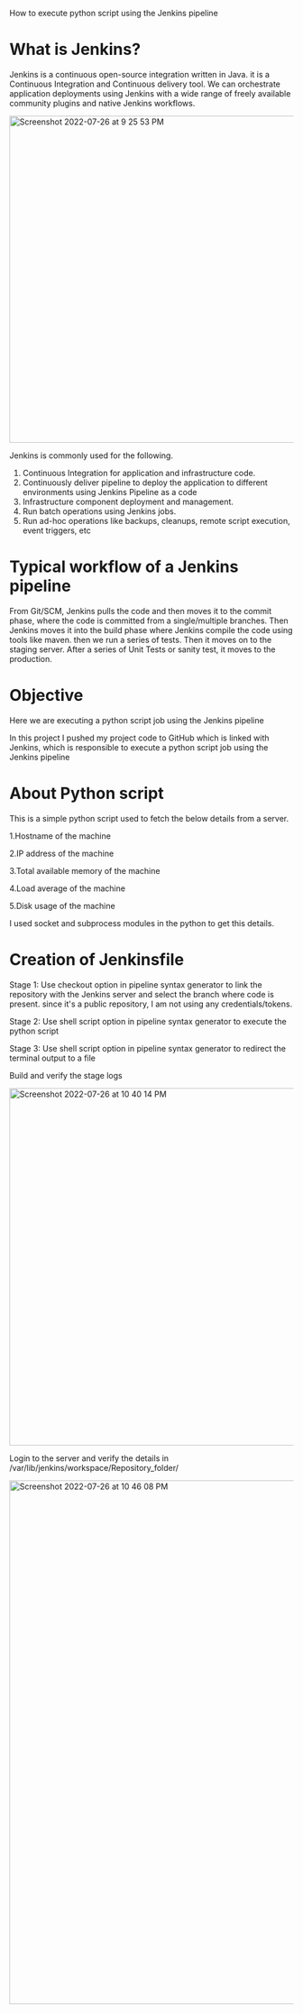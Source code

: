 
How to execute python script using the Jenkins pipeline
# What is Jenkins?

Jenkins is a continuous open-source integration written in Java. it is a Continuous Integration and Continuous delivery tool. We can orchestrate application deployments using Jenkins with a wide range of freely available community plugins and native Jenkins workflows.


<img width="580" alt="Screenshot 2022-07-26 at 9 25 53 PM" src="https://user-images.githubusercontent.com/106381638/181053140-4d2896d6-9cfa-4933-9f8e-c48916f3ba06.png">

Jenkins is commonly used for the following.
1. Continuous Integration for application and infrastructure code.
2. Continuously deliver pipeline to deploy the application to different environments using Jenkins Pipeline as a code
3. Infrastructure component deployment and management.
4. Run batch operations using Jenkins jobs.
5. Run ad-hoc operations like backups, cleanups, remote script execution, event triggers, etc

# Typical workflow of a Jenkins pipeline
From Git/SCM, Jenkins pulls the code and then moves it to the commit phase, where the code is committed from a single/multiple branches. Then Jenkins moves it into the build phase where Jenkins compile the code using tools like maven. then we run a series of tests. Then it moves on to the staging server. After a series of Unit Tests or sanity test, it moves to the production.

# Objective
Here we are executing a python script job using the Jenkins pipeline

In this project I pushed my project code to GitHub which is linked with Jenkins, which is responsible to execute a python script job using the Jenkins pipeline



# About Python script

This is a simple python script used to fetch the below details from a server.

1.Hostname of the machine

2.IP address of the machine

3.Total available memory of the machine

4.Load average of the machine

5.Disk usage of the machine

I used socket and subprocess modules in the python to get this details.

# Creation of Jenkinsfile

Stage 1:
Use checkout option in pipeline syntax generator to link the repository with the Jenkins server and select the branch where code is present. since it's a public repository, I am not using any credentials/tokens.

Stage 2:
Use shell script option in pipeline syntax generator to execute the python script

Stage 3:
Use shell script option in pipeline syntax generator to redirect the terminal output to a file

Build and verify the stage logs


<img width="634" alt="Screenshot 2022-07-26 at 10 40 14 PM" src="https://user-images.githubusercontent.com/106381638/181068554-922ea044-6f7d-4024-bf1d-9b80f6d135c6.png">


Login to the server and verify the details in /var/lib/jenkins/workspace/Repository_folder/



<img width="929" alt="Screenshot 2022-07-26 at 10 46 08 PM" src="https://user-images.githubusercontent.com/106381638/181069760-4c5af464-a7f8-4bca-807d-c8704f628105.png">







